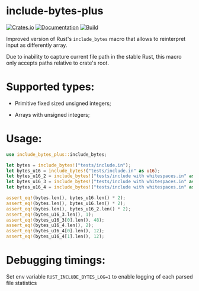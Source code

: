 # include-bytes-plus

[![Crates.io](https://img.shields.io/crates/v/include-bytes-plus.svg)](https://crates.io/crates/include-bytes-plus)
[![Documentation](https://docs.rs/include-bytes-plus/badge.svg)](https://docs.rs/crate/include-bytes-plus/)
[![Build](https://github.com/DoumanAsh/include-bytes-plus/workflows/Rust/badge.svg)](https://github.com/DoumanAsh/include-bytes-plus/actions?query=workflow%3ARust)


Improved version of Rust's `include_bytes` macro that allows to reinterpret input as differently array.

Due to inability to capture current file path in the stable Rust, this macro only accepts paths relative to crate's root.

# Supported types:

- Primitive fixed sized unsigned integers;

- Arrays with unsigned integers;

# Usage:

```rust
use include_bytes_plus::include_bytes;

let bytes = include_bytes!("tests/include.in");
let bytes_u16 = include_bytes!("tests/include.in" as u16);
let bytes_u16_2 = include_bytes!("tests/include with whitespaces.in" as u16);
let bytes_u16_3 = include_bytes!("tests/include with whitespaces.in" as [u8; 48]);
let bytes_u16_4 = include_bytes!("tests/include with whitespaces.in" as [u16; 12]);

assert_eq!(bytes.len(), bytes_u16.len() * 2);
assert_eq!(bytes.len(), bytes_u16.len() * 2);
assert_eq!(bytes.len(), bytes_u16_2.len() * 2);
assert_eq!(bytes_u16_3.len(), 1);
assert_eq!(bytes_u16_3[0].len(), 48);
assert_eq!(bytes_u16_4.len(), 2);
assert_eq!(bytes_u16_4[0].len(), 12);
assert_eq!(bytes_u16_4[1].len(), 12);
```

# Debugging timings:

Set env variable `RUST_INCLUDE_BYTES_LOG=1` to enable logging of each parsed file statistics
